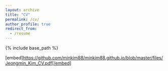 ```yaml
---
layout: archive
title: "CV"
permalink: /cv/
author_profile: true
redirect_from:
  - /resume
---
```


{% include base_path %}

[embed]https://github.com/minkim88/minkim88.github.io/blob/master/files/Jeongmin_Kim_CV.pdf[/embed]
